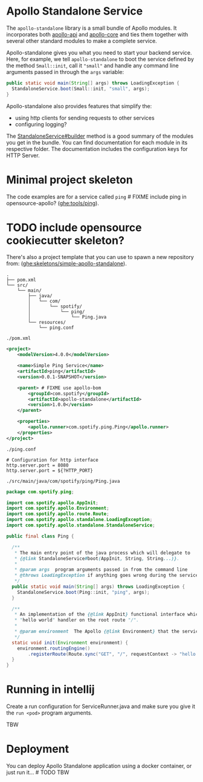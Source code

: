 Apollo Standalone Service
=========================

The `apollo-standalone` library is a small bundle of Apollo modules. It incorporates both
[apollo-api](apollo-api) and [apollo-core](apollo-core) and ties them together with several other
standard modules to make a complete service.

Apollo-standalone gives you what you need to start your backend service. Here, for example, we tell
`apollo-standalone` to boot the service defined by the method `Small::init`, call it `"small"` and
handle any command line arguments passed in through the `args` variable:

```java
public static void main(String[] args) throws LoadingException {
  StandaloneService.boot(Small::init, "small", args);
}
```

Apollo-standalone also provides features that simplify the:
- using http clients for sending requests to other services
- configuring logging?

The [StandaloneService#builder]( https://ghe.spotify.net/apollo/opensourceapollo/StandaloneService.java)
method is a good summary of the modules you get in the bundle. You can find documentation for each
module in its respective folder. The documentation includes the configuration keys for
HTTP Server.

Minimal project skeleton
========================

The code examples are for a service called `ping` # FIXME include ping in opensource-apollo?
([ghe:tools/ping](https://ghe.spotify.net/tools/ping)).

# TODO include opensource cookiecutter skeleton?
There's also a project template that you can use to spawn a new repository from:
([ghe:skeletons/simple-apollo-standalone](https://ghe.spotify.net/skeletons/simple-apollo-standalone)).


```plain
.
├── pom.xml
└── src/
    └── main/
        ├── java/
        │   └── com/
        │       └── spotify/
        │           └── ping/
        │               └── Ping.java
        └── resources/
            └── ping.conf
```

`./pom.xml`
```xml
<project>
    <modelVersion>4.0.0</modelVersion>

    <name>Simple Ping Service</name>
    <artifactId>ping</artifactId>
    <version>0.0.1-SNAPSHOT</version>

    <parent> # FIXME use apollo-bom
        <groupId>com.spotify</groupId>
        <artifactId>apollo-standalone</artifactId>
        <version>1.0.0</version>
    </parent>

    <properties>
        <apollo.runner>com.spotify.ping.Ping</apollo.runner>
    </properties>
</project>
```

`./ping.conf`
```
# Configuration for http interface
http.server.port = 8080
http.server.port = ${?HTTP_PORT}
```

`./src/main/java/com/spotify/ping/Ping.java`
```java
package com.spotify.ping;

import com.spotify.apollo.AppInit;
import com.spotify.apollo.Environment;
import com.spotify.apollo.route.Route;
import com.spotify.apollo.standalone.LoadingException;
import com.spotify.apollo.standalone.StandaloneService;

public final class Ping {

  /**
   * The main entry point of the java process which will delegate to
   * {@link StandaloneService#boot(AppInit, String, String...)}.
   *
   * @param args  program arguments passed in from the command line
   * @throws LoadingException if anything goes wrong during the service boot sequence
   */
  public static void main(String[] args) throws LoadingException {
    StandaloneService.boot(Ping::init, "ping", args);
  }

  /**
   * An implementation of the {@link AppInit} functional interface which simply sets up a
   * "hello world" handler on the root route "/".
   *
   * @param environment  The Apollo {@link Environment} that the service is in.
   */
  static void init(Environment environment) {
    environment.routingEngine()
        .registerRoute(Route.sync("GET", "/", requestContext -> "hello world"));
  }
}
```

Running in intellij
===================
Create a run configuration for ServiceRunner.java and make sure you give it the `run <pod>` program
arguments.

TBW


Deployment
==========
You can deploy Apollo Standalone application using a docker container, or just run it... # TODO TBW
